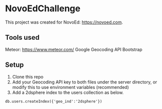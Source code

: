 # NovoEdChallenge

This project was created for NovoEd: https://novoed.com.

## Tools used
Meteor: https://www.meteor.com/
Google Geocoding API
Bootstrap

## Setup
1) Clone this repo
2) Add your Geocoding API key to both files under the server directory, or modify this to use environment variables (recommended)
3) Add a 2dsphere index to the users collection as below.
```
db.users.createIndex({'geo_ind':'2dsphere'})
```
